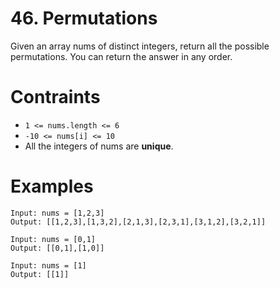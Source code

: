 # 46. Permutations

Given an array nums of distinct integers, return all the possible permutations. You can return the
answer in any order.

# Contraints

- `1 <= nums.length <= 6`
- `-10 <= nums[i] <= 10`
- All the integers of nums are **unique**.

# Examples

```
Input: nums = [1,2,3]
Output: [[1,2,3],[1,3,2],[2,1,3],[2,3,1],[3,1,2],[3,2,1]]
```

```
Input: nums = [0,1]
Output: [[0,1],[1,0]]
```

```
Input: nums = [1]
Output: [[1]]
```
